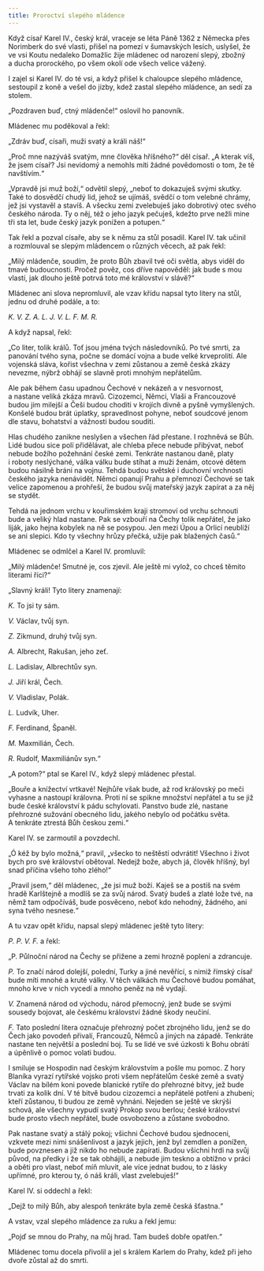 ```yaml
---
title: Proroctví slepého mládence
---
```


Když císař Karel IV., český král, vraceje se léta Páně 1362 z Německa přes Norimberk do své vlasti, přišel na pomezí v šumavských lesích, uslyšel, že ve vsi Koutu nedaleko Domažlic žije mládenec od narození slepý, zbožný a ducha prorockého, po všem okolí ode všech velice vážený.

I zajel si Karel IV. do té vsi, a když přišel k chaloupce slepého mládence, sestoupil z koně a vešel do jizby, kdež zastal slepého mládence, an sedí za stolem.

„Pozdraven buď, ctný mládenče!“ oslovil ho panovník.

Mládenec mu poděkoval a řekl:

„Zdráv buď, císaři, muži svatý a králi náš!“

„Proč mne nazýváš svatým, mne člověka hříšného?“ děl císař. „A kterak víš, že jsem císař? Jsi nevidomý a nemohls míti žádné povědomosti o tom, že tě navštívím.“

„Vpravdě jsi muž boží,“ odvětil slepý, „neboť to dokazuješ svými skutky. Také to dosvědčí chudý lid, jehož se ujímáš, svědčí o tom velebné chrámy, jež jsi vystavěl a stavíš. A všecku zemi zvelebuješ jako dobrotivý otec svého českého národa. Ty o něj, též o jeho jazyk pečuješ, kdežto prve nežli mine tři sta let, bude český jazyk ponížen a potupen.“

Tak řekl a pozval císaře, aby se k němu za stůl posadil. Karel IV. tak učinil a rozmlouval se slepým mládencem o různých věcech, až pak řekl:

„Milý mládenče, soudím, že proto Bůh zbavil tvé oči světla, abys viděl do tmavé budoucnosti. Pročež pověz, cos dříve napověděl: jak bude s mou vlastí, jak dlouho ještě potrvá toto mé království v slávě?“

Mládenec ani slova nepromluvil, ale vzav křídu napsal tyto litery na stůl, jednu od druhé podále, a to:

_K. V. Z. A. L. J. V. L. F. M. R._

A když napsal, řekl:

„Co liter, tolik králů. Toť jsou jména tvých následovníků. Po tvé smrti, za panování tvého syna, počne se domácí vojna a bude velké krveprolití. Ale vojenská sláva, kořist všechna v zemi zůstanou a země česká zkázy nevezme, nýbrž obhájí se slavně proti mnohým nepřátelům.

Ale pak během času upadnou Čechové v nekázeň a v nesvornost, a nastane veliká zkáza mravů. Cizozemci, Němci, Vlaši a Francouzové budou jim milejší a Češi budou choditi v krojích divně a pyšně vymyšlených. Konšelé budou brát úplatky, spravedlnost pohyne, neboť soudcové jenom dle stavu, bohatství a vážnosti budou souditi.

Hlas chudého zanikne neslyšen a všechen řád přestane. I rozhněvá se Bůh. Lidé budou sice polí přidělávat, ale chleba přece nebude přibývat, neboť nebude božího požehnání české zemi. Tenkráte nastanou daně, platy i roboty neslýchané, válka válku bude stíhat a muži ženám, otcové dětem budou násilně bráni na vojnu. Tehdá budou světské i duchovní vrchnosti českého jazyka nenávidět. Němci opanují Prahu a přemnozí Čechové se tak velice zapomenou a prohřeší, že budou svůj mateřský jazyk zapírat a za něj se stydět.

Tehdá na jednom vrchu v kouřimském kraji stromoví od vrchu schnouti bude a veliký hlad nastane. Pak se vzbouří na Čechy tolik nepřátel, že jako liják, jako hejna kobylek na ně se posypou. Jen mezi Úpou a Orlicí neublíží se ani slepici. Kdo ty všechny hrůzy přečká, užije pak blažených časů.“

Mládenec se odmlčel a Karel IV. promluvil:

„Milý mládenče! Smutné je, cos zjevil. Ale ještě mi vylož, co chceš těmito literami říci?“

„Slavný králi! Tyto litery znamenají:

_K._ To jsi ty sám.

_V._ Václav, tvůj syn.

_Z._ Zikmund, druhý tvůj syn.

_A._ Albrecht, Rakušan, jeho zeť.

_L._ Ladislav, Albrechtův syn.

_J._ Jiří král, Čech.

_V._ Vladislav, Polák.

_L._ Ludvík, Uher.

_F._ Ferdinand, Španěl.

_M._ Maxmilián, Čech.

_R._ Rudolf, Maxmiliánův syn.“

  

„A potom?“ ptal se Karel IV., když slepý mládenec přestal.

„Bouře a knížectví vrtkavé! Nejhůře však bude, až rod královský po meči vyhasne a nastoupí královna. Proti ní se spikne množství nepřátel a tu se již bude české království k pádu schylovati. Panstvo bude zlé, nastane přehrozné sužování obecného lidu, jakého nebylo od počátku světa. A tenkráte ztrestá Bůh českou zemi.“

Karel IV. se zarmoutil a povzdechl.

„Ó kéž by bylo možná,“ pravil, „všecko to neštěstí odvrátit! Všechno i život bych pro své království obětoval. Nedejž bože, abych já, člověk hříšný, byl snad příčina všeho toho zlého!“

„Pravil jsem,“ děl mládenec, „že jsi muž boží. Kaješ se a postíš na svém hradě Karlštejně a modlíš se za svůj národ. Svatý budeš a zlaté lože tvé, na němž tam odpočíváš, bude posvěceno, neboť kdo nehodný, žádného, ani syna tvého nesnese.“

A tu vzav opět křídu, napsal slepý mládenec ještě tyto litery:

_P. P. V. F._ a řekl:

„P. Půlnoční národ na Čechy se přižene a zemi hrozně poplení a zdrancuje.

_P._ To značí národ dolejší, polední, Turky a jiné nevěřící, s nimiž římský císař bude míti mnohé a kruté války. V těch válkách mu Čechové budou pomáhat, mnoho krve v nich vycedí a mnoho peněz na ně vydají.

_V._ Znamená národ od východu, národ přemocný, jenž bude se svými sousedy bojovat, ale českému království žádné škody neučiní.

_F._ Tato poslední litera označuje přehrozný počet zbrojného lidu, jenž se do Čech jako povodeň přivalí, Francouzů, Němců a jiných na západě. Tenkráte nastane ten největší a poslední boj. Tu se lidé ve své úzkosti k Bohu obrátí a úpěnlivě o pomoc volati budou.

I smiluje se Hospodin nad českým královstvím a pošle mu pomoc. Z hory Blaníka vyrazí rytířské vojsko proti všem nepřátelům české země a svatý Václav na bílém koni povede blanické rytíře do přehrozné bitvy, jež bude trvati za kolik dní. V té bitvě budou cizozemci a nepřátelé potřeni a zhubeni; kteří zůstanou, ti budou ze země vyhnáni. Nejeden se ještě ve skrýši schová, ale všechny vypudí svatý Prokop svou berlou; české království bude prosto všech nepřátel, bude osvobozeno a zůstane svobodno.

Pak nastane svatý a stálý pokoj; všichni Čechové budou sjednoceni, vzkvete mezi nimi snášenlivost a jazyk jejich, jenž byl zemdlen a ponížen, bude povznesen a již nikdo ho nebude zapírati. Budou všichni hrdi na svůj původ, na předky i že se tak obhájili, a nebude jim teskno a obtížno v práci a oběti pro vlast, neboť míň mluvit, ale více jednat budou, to z lásky upřímné, pro kterou ty, ó náš králi, vlast zvelebuješ!“

Karel IV. si oddechl a řekl:

„Dejž to milý Bůh, aby alespoň tenkráte byla země česká šťastna.“

A vstav, vzal slepého mládence za ruku a řekl jemu:

„Pojď se mnou do Prahy, na můj hrad. Tam budeš dobře opatřen.“

Mládenec tomu docela přivolil a jel s králem Karlem do Prahy, kdež při jeho dvoře zůstal až do smrti.
